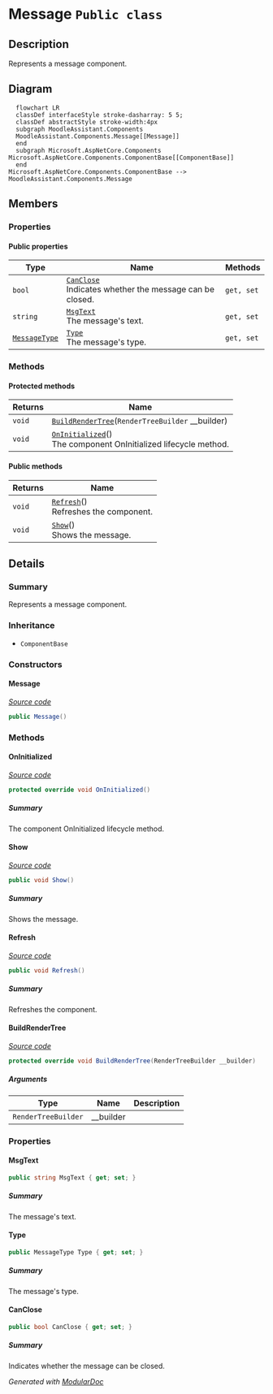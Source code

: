# Message `Public class`

## Description
Represents a message component.

## Diagram
```mermaid
  flowchart LR
  classDef interfaceStyle stroke-dasharray: 5 5;
  classDef abstractStyle stroke-width:4px
  subgraph MoodleAssistant.Components
  MoodleAssistant.Components.Message[[Message]]
  end
  subgraph Microsoft.AspNetCore.Components
Microsoft.AspNetCore.Components.ComponentBase[[ComponentBase]]
  end
Microsoft.AspNetCore.Components.ComponentBase --> MoodleAssistant.Components.Message
```

## Members
### Properties
#### Public  properties
| Type | Name | Methods |
| --- | --- | --- |
| `bool` | [`CanClose`](#canclose)<br>Indicates whether the message can be closed. | `get, set` |
| `string` | [`MsgText`](#msgtext)<br>The message's text. | `get, set` |
| [`MessageType`](./MessageType.md) | [`Type`](#type)<br>The message's type. | `get, set` |

### Methods
#### Protected  methods
| Returns | Name |
| --- | --- |
| `void` | [`BuildRenderTree`](#buildrendertree)(`RenderTreeBuilder` __builder) |
| `void` | [`OnInitialized`](#oninitialized)()<br>The component OnInitialized lifecycle method. |

#### Public  methods
| Returns | Name |
| --- | --- |
| `void` | [`Refresh`](#refresh)()<br>Refreshes the component. |
| `void` | [`Show`](#show)()<br>Shows the message. |

## Details
### Summary
Represents a message component.

### Inheritance
 - `ComponentBase`

### Constructors
#### Message
[*Source code*](https://github.com///blob//MoodleAssistant/Components/Message.razor.cs#L13)
```csharp
public Message()
```

### Methods
#### OnInitialized
[*Source code*](https://github.com///blob//MoodleAssistant/Components/Message.razor.cs#L36)
```csharp
protected override void OnInitialized()
```
##### Summary
The component OnInitialized lifecycle method.

#### Show
[*Source code*](https://github.com///blob//MoodleAssistant/Components/Message.razor.cs#L43)
```csharp
public void Show()
```
##### Summary
Shows the message.

#### Refresh
[*Source code*](https://github.com///blob//MoodleAssistant/Components/Message.razor.cs#L57)
```csharp
public void Refresh()
```
##### Summary
Refreshes the component.

#### BuildRenderTree
[*Source code*](https://github.com///blob//MoodleAssistant/Components/Message.razor#L16707566)
```csharp
protected override void BuildRenderTree(RenderTreeBuilder __builder)
```
##### Arguments
| Type | Name | Description |
| --- | --- | --- |
| `RenderTreeBuilder` | __builder |   |

### Properties
#### MsgText
```csharp
public string MsgText { get; set; }
```
##### Summary
The message's text.

#### Type
```csharp
public MessageType Type { get; set; }
```
##### Summary
The message's type.

#### CanClose
```csharp
public bool CanClose { get; set; }
```
##### Summary
Indicates whether the message can be closed.

*Generated with* [*ModularDoc*](https://github.com/hailstorm75/ModularDoc)
